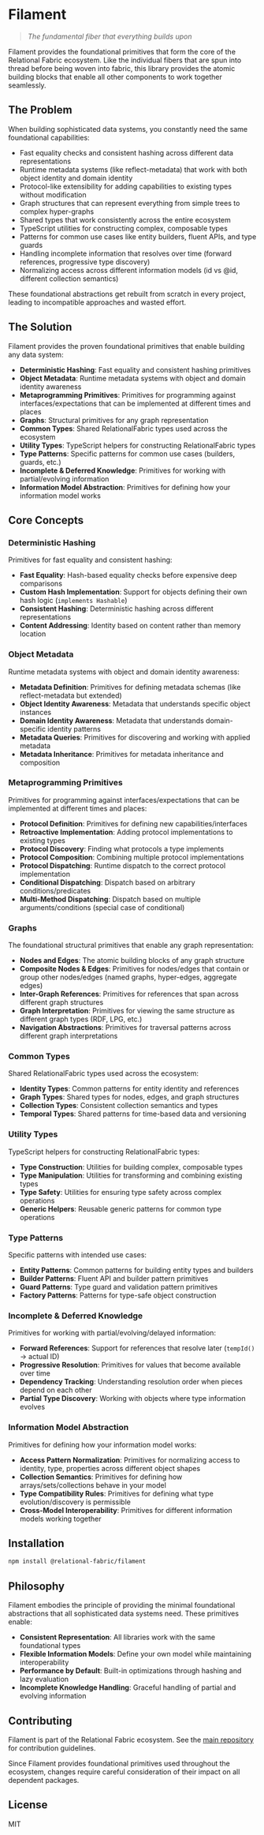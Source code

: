 # Filament

> *The fundamental fiber that everything builds upon*

Filament provides the foundational primitives that form the core of the Relational Fabric ecosystem. Like the individual fibers that are spun into thread before being woven into fabric, this library provides the atomic building blocks that enable all other components to work together seamlessly.

## The Problem

When building sophisticated data systems, you constantly need the same foundational capabilities:

- Fast equality checks and consistent hashing across different data representations
- Runtime metadata systems (like reflect-metadata) that work with both object identity and domain identity
- Protocol-like extensibility for adding capabilities to existing types without modification
- Graph structures that can represent everything from simple trees to complex hyper-graphs
- Shared types that work consistently across the entire ecosystem
- TypeScript utilities for constructing complex, composable types
- Patterns for common use cases like entity builders, fluent APIs, and type guards
- Handling incomplete information that resolves over time (forward references, progressive type discovery)
- Normalizing access across different information models (id vs @id, different collection semantics)

These foundational abstractions get rebuilt from scratch in every project, leading to incompatible approaches and wasted effort.

## The Solution

Filament provides the proven foundational primitives that enable building any data system:

- **Deterministic Hashing**: Fast equality and consistent hashing primitives
- **Object Metadata**: Runtime metadata systems with object and domain identity awareness
- **Metaprogramming Primitives**: Primitives for programming against interfaces/expectations that can be implemented at different times and places
- **Graphs**: Structural primitives for any graph representation
- **Common Types**: Shared RelationalFabric types used across the ecosystem
- **Utility Types**: TypeScript helpers for constructing RelationalFabric types
- **Type Patterns**: Specific patterns for common use cases (builders, guards, etc.)
- **Incomplete & Deferred Knowledge**: Primitives for working with partial/evolving information
- **Information Model Abstraction**: Primitives for defining how your information model works

## Core Concepts

### Deterministic Hashing

Primitives for fast equality and consistent hashing:

- **Fast Equality**: Hash-based equality checks before expensive deep comparisons
- **Custom Hash Implementation**: Support for objects defining their own hash logic (`implements Hashable`)
- **Consistent Hashing**: Deterministic hashing across different representations
- **Content Addressing**: Identity based on content rather than memory location

### Object Metadata

Runtime metadata systems with object and domain identity awareness:

- **Metadata Definition**: Primitives for defining metadata schemas (like reflect-metadata but extended)
- **Object Identity Awareness**: Metadata that understands specific object instances
- **Domain Identity Awareness**: Metadata that understands domain-specific identity patterns
- **Metadata Queries**: Primitives for discovering and working with applied metadata
- **Metadata Inheritance**: Primitives for metadata inheritance and composition

### Metaprogramming Primitives

Primitives for programming against interfaces/expectations that can be implemented at different times and places:

- **Protocol Definition**: Primitives for defining new capabilities/interfaces
- **Retroactive Implementation**: Adding protocol implementations to existing types
- **Protocol Discovery**: Finding what protocols a type implements
- **Protocol Composition**: Combining multiple protocol implementations
- **Protocol Dispatching**: Runtime dispatch to the correct protocol implementation
- **Conditional Dispatching**: Dispatch based on arbitrary conditions/predicates
- **Multi-Method Dispatching**: Dispatch based on multiple arguments/conditions (special case of conditional)

### Graphs

The foundational structural primitives that enable any graph representation:

- **Nodes and Edges**: The atomic building blocks of any graph structure
- **Composite Nodes & Edges**: Primitives for nodes/edges that contain or group other nodes/edges (named graphs, hyper-edges, aggregate edges)
- **Inter-Graph References**: Primitives for references that span across different graph structures
- **Graph Interpretation**: Primitives for viewing the same structure as different graph types (RDF, LPG, etc.)
- **Navigation Abstractions**: Primitives for traversal patterns across different graph interpretations

### Common Types

Shared RelationalFabric types used across the ecosystem:

- **Identity Types**: Common patterns for entity identity and references
- **Graph Types**: Shared types for nodes, edges, and graph structures
- **Collection Types**: Consistent collection semantics and types
- **Temporal Types**: Shared patterns for time-based data and versioning

### Utility Types

TypeScript helpers for constructing RelationalFabric types:

- **Type Construction**: Utilities for building complex, composable types
- **Type Manipulation**: Utilities for transforming and combining existing types
- **Type Safety**: Utilities for ensuring type safety across complex operations
- **Generic Helpers**: Reusable generic patterns for common type operations

### Type Patterns

Specific patterns with intended use cases:

- **Entity Patterns**: Common patterns for building entity types and builders
- **Builder Patterns**: Fluent API and builder pattern primitives
- **Guard Patterns**: Type guard and validation pattern primitives
- **Factory Patterns**: Patterns for type-safe object construction

### Incomplete & Deferred Knowledge

Primitives for working with partial/evolving/delayed information:

- **Forward References**: Support for references that resolve later (`tempId()` → actual ID)
- **Progressive Resolution**: Primitives for values that become available over time
- **Dependency Tracking**: Understanding resolution order when pieces depend on each other
- **Partial Type Discovery**: Working with objects where type information evolves

### Information Model Abstraction

Primitives for defining how your information model works:

- **Access Pattern Normalization**: Primitives for normalizing access to identity, type, properties across different object shapes
- **Collection Semantics**: Primitives for defining how arrays/sets/collections behave in your model
- **Type Compatibility Rules**: Primitives for defining what type evolution/discovery is permissible
- **Cross-Model Interoperability**: Primitives for different information models working together

## Installation

```bash
npm install @relational-fabric/filament
```

## Philosophy

Filament embodies the principle of providing the minimal foundational abstractions that all sophisticated data systems need. These primitives enable:

- **Consistent Representation**: All libraries work with the same foundational types
- **Flexible Information Models**: Define your own model while maintaining interoperability
- **Performance by Default**: Built-in optimizations through hashing and lazy evaluation
- **Incomplete Knowledge Handling**: Graceful handling of partial and evolving information

## Contributing

Filament is part of the Relational Fabric ecosystem. See the [main repository](../../) for contribution guidelines.

Since Filament provides foundational primitives used throughout the ecosystem, changes require careful consideration of their impact on all dependent packages.

## License

MIT